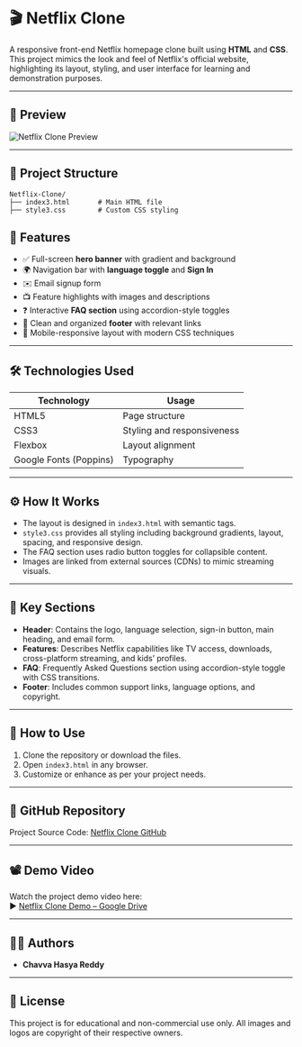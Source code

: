 # 🎬 Netflix Clone

A responsive front-end Netflix homepage clone built using **HTML** and **CSS**. This project mimics the look and feel of Netflix's official website, highlighting its layout, styling, and user interface for learning and demonstration purposes.

---

## 📸 Preview

![Netflix Clone Preview](https://www.okynemedialab.com/wp-content/uploads/2019/11/netflix-background-1024x576.jpg)

---

## 📂 Project Structure

```plaintext
Netflix-Clone/
├── index3.html       # Main HTML file
├── style3.css        # Custom CSS styling
```


## 🚀 Features

- ✅ Full-screen **hero banner** with gradient and background
- 🌍 Navigation bar with **language toggle** and **Sign In**
- ✉️ Email signup form
- 📺 Feature highlights with images and descriptions
- ❓ Interactive **FAQ section** using accordion-style toggles
- 🦶 Clean and organized **footer** with relevant links
- 📱 Mobile-responsive layout with modern CSS techniques

---

## 🛠️ Technologies Used

| Technology | Usage |
|------------|--------|
| HTML5      | Page structure |
| CSS3       | Styling and responsiveness |
| Flexbox    | Layout alignment |
| Google Fonts (Poppins) | Typography |

---

## ⚙️ How It Works

- The layout is designed in `index3.html` with semantic tags.
- `style3.css` provides all styling including background gradients, layout, spacing, and responsive design.
- The FAQ section uses radio button toggles for collapsible content.
- Images are linked from external sources (CDNs) to mimic streaming visuals.

---

## 📌 Key Sections

- **Header**: Contains the logo, language selection, sign-in button, main heading, and email form.
- **Features**: Describes Netflix capabilities like TV access, downloads, cross-platform streaming, and kids’ profiles.
- **FAQ**: Frequently Asked Questions section using accordion-style toggle with CSS transitions.
- **Footer**: Includes common support links, language options, and copyright.

---

## 📩 How to Use

1. Clone the repository or download the files.
2. Open `index3.html` in any browser.
3. Customize or enhance as per your project needs.

---

## 🔗 GitHub Repository

Project Source Code: [Netflix Clone GitHub](https://github.com/Chavva-HasyaReddy/Homepage-clone-Netflix-Bharat-intern-task3)

---

## 📽️ Demo Video

Watch the project demo video here:  
▶️ [Netflix Clone Demo – Google Drive](https://drive.google.com/file/d/11cdQ4gdgD_vVIYIcwNhg_i_Tz9nVhCh4/view?usp=sharing)

---

## 👨‍💻 Authors

- **Chavva Hasya Reddy**

---

## 📄 License

This project is for educational and non-commercial use only. All images and logos are copyright of their respective owners.
